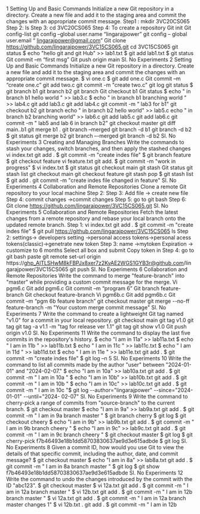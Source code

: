 1
Setting Up and Basic Commands
Initialize a new Git repository in a directory. Create a new file and add it to the staging
area and commit the changes with an appropriate commit message.
Step1 : mkdir 3VC20CS065
Step 2: ls
Step 3: cd 3VC20CS065
Step 4: To create a repository
Git init
Git config-list
git config –global user.name “lingarajpower”
git config – global user.email “ lingarajpower@gmail.com”
Git clone https://github.com/lingarajpower/3VC15CS065.git
cd 3VC15CS065
git status
$ echo "hello git and git Hub" >> lab1.txt
$ git add lab1.txt
$ git status
Git commit –m “first msg”
Git push origin main
Sl. No Experiments
2
Setting Up and Basic Commands
Initialize a new Git repository in a directory. Create a new file and add it to the staging
area and commit the changes with an appropriate commit message.
$ vi one.c
$ git add one.c
Git commit –m “create one.c”
git add two.c
git commit -m "create two.c"
git log
git status
$ git branch b1
git branch b2
git branch
Git checkout b1
Git status
$ echo " in branch b1 hello world " >> lab3.c
$ echo " in branch b1 branching world " >> lab4.c
git add lab3.c
git add lab4.c
git commit -m " lab3 for b1"
git checkout b2
git branch
echo " in branch b2 hello world" >> lab5.c
echo " in branch b2 branching world" >> lab6.c
git add lab5.c
git add lab6.c
git commit -m " lab5 and lab 6 in branch b2"
git checkout master
git diff main..b1
git merge b1
.
git branch –merged
git branch -d b1
git branch -d b2
$ git status
git merge b2
git branch –-merged
git branch -d b2
Sl. No Experiments
3
Creating and Managing Branches Write the commands to stash your changes, switch
branches, and then apply the stashed changes
vi index.txt
git add .
$ git commit -m "create indes file"
$ git branch feature
$ git checkout feature
vi feature.txt
git add.
$ git commit -m "work in progress"
$ vi index.txt
$ git status
git checkout main
git stash
Git status
git stash list
git checkout main
git checkout feature
git stash pop
$ git stash list
$ git add .
git commit -m "create indes file changed in feature"
Sl. No Experiments
4 Collaboration and Remote Repositories Clone a remote Git repository to your local
machine
Step 2:
Step 3:
Add file → create new file
Step 4: commit changes →commit changes
Step 5: go to git bash
Step 6:
Git clone https://github.com/lingarajpower/3VC15CS065.git
Sl. No Experiments
5 Collaboration and Remote Repositories Fetch the latest changes from a remote
repository and rebase your local branch onto the updated remote branch.
Step 1:
vi index.txt
git add .
$ git commit -m "create indes file"
$ git pull https://github.com/lingarajpower/3VC15CS065
ls
Step 2: settings→ developers setting →personal access tokens→personal acess
tokens(classic)→genetrate new token
Step 3: name →mytoken
Expiration → customize to 6 months
Select all box and submit
Copy token in
Step 4: go to git bash paste
git remote set-url origin
https://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@github.com/lingarajpower/3VC15CS065
git push
Sl. No Experiments
6
Collaboration and Remote Repositories Write the command to merge "feature-branch"
into "master" while providing a custom commit message for the merge.
Vi pgm6.c
Git add pgm6.c
Git commit –m “program 6”
Git branch feature-branch
Git checkout feature-branch
Vi pgm6b.c
Git add pgm6b.c
Git commit –m “pgm 6b feature branch”
git checkout master
git merge --no-ff feature-branch -m "Your custom merge commit message"
Sl. No Experiments
7
Write the command to create a lightweight Git tag named "v1.0" for a commit in your
local repository.
git checkout main
git tag v1.0
git tag
git tag -a v1.1 -m "tag for release ver 1.1"
git tag
git show v1.0
Git push origin v1.0
Sl. No Experiments
11 Write the command to display the last five commits in the repository's history.
$ echo "I am in 11a" >> lab11a.txt
$ echo " I am in 11b " >> lab11b.txt
$ echo " I am in 11c " >> lab11c.txt
$ echo " I am in 11d " >> lab11d.txt
$ echo " I am in 11e " >> lab11e.txt
git add .
$ git commit -m "create indes file"
$ git log –n 5
Sl. No Experiments
10
Write the command to list all commits made by the author "user" between "2024-01-
01" and "2024-02-07."
$ echo "I am in 10a" >> lab10a.txt
git add .
$ git commit -m " I am in 10a "
$ echo "I am in 10b" >> lab10b.txt
git add .
$ git commit -m " I am in 10b "
$ echo "I am in 10c" >> lab10c.txt
git add .
$ git commit -m " I am in 10c "$ git log --author="lingarajpower" --since="2024-01-01" --until="2024-
02-07"
Sl. No Experiments
9
Write the command to cherry-pick a range of commits from "source-branch" to the
current branch.
$ git checkout master
$ echo "I am in 9a" >> lab9a.txt
git add .
$ git commit -m " I am in 9a branch master "
$ git branch cherry
$ git log
$ git checkout cheery
$ echo "I am in 9b" >> lab9b.txt
git add .
$ git commit -m " I am in 9b branch cheery "
$ echo "I am in 9c" >> lab9c.txt
git add .
$ git commit -m " I am in 9c branch cheery "
$ git checkout master
$ git log
$ git cherry-pick f7b46493e18b1dd58703830637ae9d3e615adbde
$ git log
Sl. No Experiments
8 Given a commit ID, how would you use Git to view the details of that specific commit,
including the author, date, and commit message?
$ git checkout master
$ echo "I am in 8a" >> lab8a.txt
git add .
$ git commit -m " I am in 8a branch master "
$ git log
$ git show f7b46493e18b1dd58703830637ae9d3e615adbde
Sl. No Experiments
12
Write the command to undo the changes introduced by the commit with the ID
"abc123".
$ git checkout master
$ vi 12a.txt
git add .
$ git commit -m " I am in 12a branch master "
$ vi 12b.txt
git add .
$ git commit -m " I am in 12b branch master "
$ vi 12a.txt
git add .
$ git commit -m " I am in 12a branch master
changes 1"
$ vi 12b.txt
.
git add .
$ git commit -m " I am in 12b
